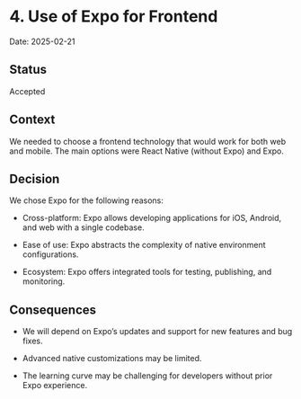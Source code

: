 # 4. Use of Expo for Frontend

Date: 2025-02-21

## Status

Accepted

## Context

We needed to choose a frontend technology that would work for both web and mobile. The main options were React Native (without Expo) and Expo.

## Decision

We chose Expo for the following reasons:

* Cross-platform: Expo allows developing applications for iOS, Android, and web with a single codebase.

* Ease of use: Expo abstracts the complexity of native environment configurations.

* Ecosystem: Expo offers integrated tools for testing, publishing, and monitoring.

## Consequences

* We will depend on Expo’s updates and support for new features and bug fixes.

* Advanced native customizations may be limited.

* The learning curve may be challenging for developers without prior Expo experience.